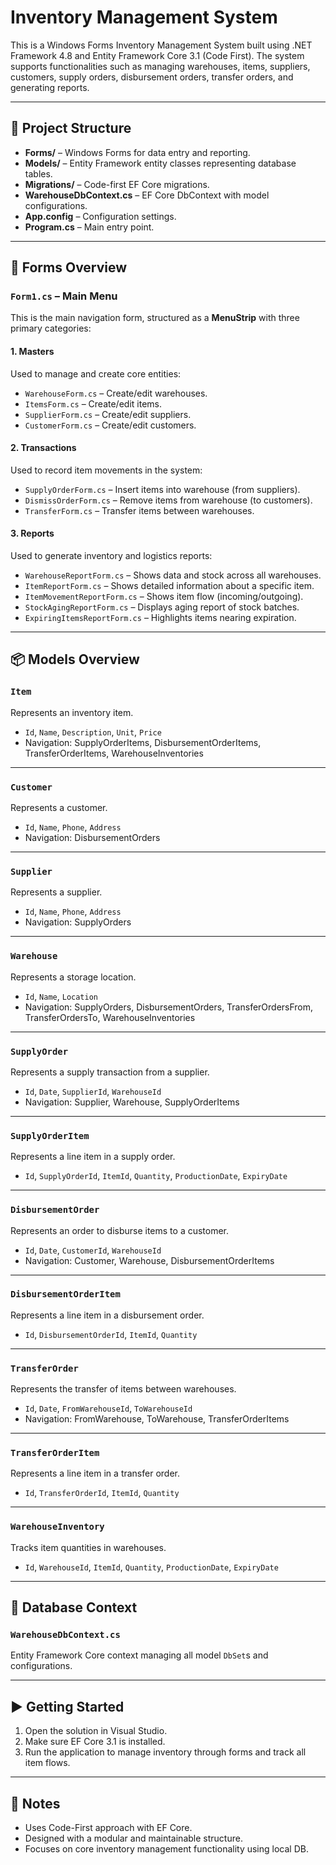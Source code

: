 # Inventory Management System

This is a Windows Forms Inventory Management System built using .NET Framework 4.8 and Entity Framework Core 3.1 (Code First). The system supports functionalities such as managing warehouses, items, suppliers, customers, supply orders, disbursement orders, transfer orders, and generating reports.

---

## 📁 Project Structure

- **Forms/** – Windows Forms for data entry and reporting.
- **Models/** – Entity Framework entity classes representing database tables.
- **Migrations/** – Code-first EF Core migrations.
- **WarehouseDbContext.cs** – EF Core DbContext with model configurations.
- **App.config** – Configuration settings.
- **Program.cs** – Main entry point.

---

## 🧾 Forms Overview

### `Form1.cs` – Main Menu

This is the main navigation form, structured as a **MenuStrip** with three primary categories:

#### 1. **Masters**
Used to manage and create core entities:
- `WarehouseForm.cs` – Create/edit warehouses.
- `ItemsForm.cs` – Create/edit items.
- `SupplierForm.cs` – Create/edit suppliers.
- `CustomerForm.cs` – Create/edit customers.

#### 2. **Transactions**
Used to record item movements in the system:
- `SupplyOrderForm.cs` – Insert items into warehouse (from suppliers).
- `DismissOrderForm.cs` – Remove items from warehouse (to customers).
- `TransferForm.cs` – Transfer items between warehouses.

#### 3. **Reports**
Used to generate inventory and logistics reports:
- `WarehouseReportForm.cs` – Shows data and stock across all warehouses.
- `ItemReportForm.cs` – Shows detailed information about a specific item.
- `ItemMovementReportForm.cs` – Shows item flow (incoming/outgoing).
- `StockAgingReportForm.cs` – Displays aging report of stock batches.
- `ExpiringItemsReportForm.cs` – Highlights items nearing expiration.

---

## 📦 Models Overview

### `Item`
Represents an inventory item.

- `Id`, `Name`, `Description`, `Unit`, `Price`
- Navigation: SupplyOrderItems, DisbursementOrderItems, TransferOrderItems, WarehouseInventories

---

### `Customer`
Represents a customer.

- `Id`, `Name`, `Phone`, `Address`
- Navigation: DisbursementOrders

---

### `Supplier`
Represents a supplier.

- `Id`, `Name`, `Phone`, `Address`
- Navigation: SupplyOrders

---

### `Warehouse`
Represents a storage location.

- `Id`, `Name`, `Location`
- Navigation: SupplyOrders, DisbursementOrders, TransferOrdersFrom, TransferOrdersTo, WarehouseInventories

---

### `SupplyOrder`
Represents a supply transaction from a supplier.

- `Id`, `Date`, `SupplierId`, `WarehouseId`
- Navigation: Supplier, Warehouse, SupplyOrderItems

---

### `SupplyOrderItem`
Represents a line item in a supply order.

- `Id`, `SupplyOrderId`, `ItemId`, `Quantity`, `ProductionDate`, `ExpiryDate`

---

### `DisbursementOrder`
Represents an order to disburse items to a customer.

- `Id`, `Date`, `CustomerId`, `WarehouseId`
- Navigation: Customer, Warehouse, DisbursementOrderItems

---

### `DisbursementOrderItem`
Represents a line item in a disbursement order.

- `Id`, `DisbursementOrderId`, `ItemId`, `Quantity`

---

### `TransferOrder`
Represents the transfer of items between warehouses.

- `Id`, `Date`, `FromWarehouseId`, `ToWarehouseId`
- Navigation: FromWarehouse, ToWarehouse, TransferOrderItems

---

### `TransferOrderItem`
Represents a line item in a transfer order.

- `Id`, `TransferOrderId`, `ItemId`, `Quantity`

---

### `WarehouseInventory`
Tracks item quantities in warehouses.

- `Id`, `WarehouseId`, `ItemId`, `Quantity`, `ProductionDate`, `ExpiryDate`

---

## 🧠 Database Context

### `WarehouseDbContext.cs`
Entity Framework Core context managing all model `DbSet`s and configurations.

---

## ▶️ Getting Started

1. Open the solution in Visual Studio.
2. Make sure EF Core 3.1 is installed.
3. Run the application to manage inventory through forms and track all item flows.

---

## 📌 Notes

- Uses Code-First approach with EF Core.
- Designed with a modular and maintainable structure.
- Focuses on core inventory management functionality using local DB.
